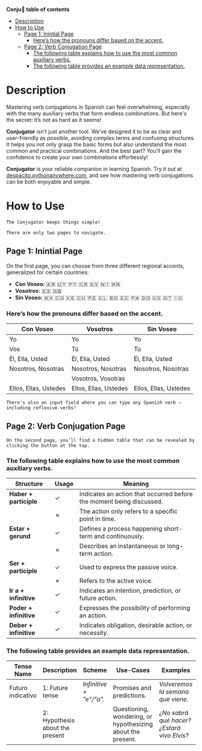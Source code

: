 **Conju🐊 table of contents**

- [Description](#description)
- [How to Use](#how-to-use)
  - [Page 1: Inintial Page](#page-1-inintial-page)
    - [Here’s how the pronouns differ based on the accent.](#heres-how-the-pronouns-differ-based-on-the-accent)
  - [Page 2: Verb Conjugation Page](#page-2-verb-conjugation-page)
    - [The following table explains how to use the most common auxiliary verbs.](#the-following-table-explains-how-to-use-the-most-common-auxiliary-verbs)
    - [The following table provides an example data representation.](#the-following-table-provides-an-example-data-representation)


# Description

Mastering verb conjugations in Spanish can feel overwhelming, especially with the many auxiliary verbs that form endless combinations. But here's the secret: it’s not as hard as it seems!

**Conjugator** isn’t just another tool. We’ve designed it to be as clear and user-friendly as possible, avoiding complex terms and confusing structures. It helps you not only grasp the basic forms but also understand the most common and practical combinations. And the best part? You’ll gain the confidence to create your own combinations effortlessly!

**Conjugator** is your reliable companion in learning Spanish. Try it out at [despacito.pythonanywhere.com](https://despacito.pythonanywhere.com/), and see how mastering verb conjugations can be both enjoyable and simple.

# How to Use
    The Conjugator keeps things simple!

    There are only two pages to navigate.

## Page 1: Inintial Page

On the first page, you can choose from three different regional accents, generalized for certain countries:

- **Con Voseo:** 🇦🇷 🇺🇾 🇵🇾 🇨🇷 🇸🇻 🇳🇮 🇭🇳  
- **Vosotros:** 🇪🇸 🇬🇶  
- **Sin Voseo:** 🇲🇽 🇨🇴 🇻🇪 🇨🇺 🇵🇪 🇨🇱 🇧🇴 🇪🇨 🇵🇦 🇩🇴 🇺🇸 🇬🇹 🇮🇨

### Here’s how the pronouns differ based on the accent.

| **Con Voseo**           | **Vosotros**             | **Sin Voseo**          |
|-------------------------|--------------------------|------------------------|
| Yo                      | Yo                       | Yo                     |
| Vos                     | Tú                       | Tú                     |
| Él, Ella, Usted          | Él, Ella, Usted          | Él, Ella, Usted         |
| Nosotros, Nosotras       | Nosotros, Nosotras       | Nosotros, Nosotras      |
|                          | Vosotros, Vosotras       |                         |
| Ellos, Ellas, Ustedes    | Ellos, Ellas, Ustedes    | Ellos, Ellas, Ustedes   |

    There's also an input field where you can type any Spanish verb — including reflexive verbs!

## Page 2: Verb Conjugation Page
    On the second page, you’ll find a hidden table that can be revealed by clicking the button at the top.
    
### The following table explains how to use the most common auxiliary verbs.

| Structure           | Usage    | Meaning                                                          |
|---------------------|----------|------------------------------------------------------------------|
| **Haber + participle**  |    ✓     | Indicates an action that occurred before the moment being discussed. |
|                     |    ✗     | The action only refers to a specific point in time.              |
| **Estar + gerund**      |    ✓     | Defines a process happening short-term and continuously.         |
|                     |    ✗     | Describes an instantaneous or long-term action.                  |
| **Ser + participle**    |    ✓     | Used to express the passive voice.                              |
|                     |    ✗     | Refers to the active voice.                                      |
| **Ir a + infinitive**   |    ✓     | Indicates an intention, prediction, or future action.           |
| **Poder + infinitive**  |    ✓     | Expresses the possibility of performing an action.              |
| **Deber + infinitive**  |    ✓     | Indicates obligation, desirable action, or necessity.           |

### The following table provides an example data representation.
| Tense Name                                             | Description                                          | Scheme                                          | Use-Cases                                                       | Examples                                                                                                 |
|-------------------------------------------------------|------------------------------------------------------|-------------------------------------------------|--------------------------------------------------------------|----------------------------------------------------------------------------------------------------------|
| Futuro indicativo                                | 1: Future tense                                 | *Infinitive + "e"/"a".*                        | Promises and predictions.                                   | *Volveremos la semana que viene.*                                                                         |
|                                                       | 2: Hypothesis about the present                 |                                                 | Questioning, wondering, or hypothesizing about the present. | *¿No sabrá qué hacer? ¿Estará vivo Elvis?*|

